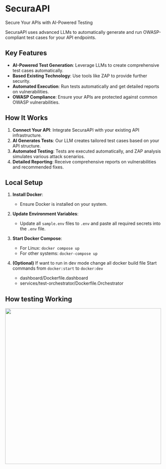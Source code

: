 # SecuraAPI

Secure Your APIs with AI-Powered Testing

SecuraAPI uses advanced LLMs to automatically generate and run OWASP-compliant test cases for your API endpoints.

## Key Features

- **AI-Powered Test Generation**: Leverage LLMs to create comprehensive test cases automatically.
- **Based Existing Technology**: Use tools like ZAP to provide further security.
- **Automated Execution**: Run tests automatically and get detailed reports on vulnerabilities.
- **OWASP Compliance**: Ensure your APIs are protected against common OWASP vulnerabilities.

## How It Works

1. **Connect Your API**: Integrate SecuraAPI with your existing API infrastructure.
2. **AI Generates Tests**: Our LLM creates tailored test cases based on your API structure.
3. **Automated Testing**: Tests are executed automatically, and ZAP analysis simulates various attack scenarios.
4. **Detailed Reporting**: Receive comprehensive reports on vulnerabilities and recommended fixes.

## Local Setup

1. **Install Docker**:

   - Ensure Docker is installed on your system.

2. **Update Environment Variables**:

   - Update all `sample.env` files to `.env` and paste all required secrets into the `.env` file.

3. **Start Docker Compose**:
   - For Linux: `docker compose up`
   - For other systems: `docker-compose up`

4. **(Optional)** If want to run in dev mode change all docker build file Start commands from `docker:start` to `docker:dev`
   - dashboard/Dockerfile.dashboard
   - services/test-orchestrator/Dockerfile.Orchestrator

## How testing Working
<img src="https://github.com/user-attachments/assets/90ebde7a-1c15-4b34-a481-612cb0543b52" width="500" height="auto">



